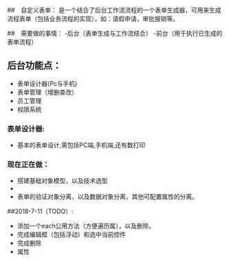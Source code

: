 ##　自定义表单：
是一个结合了后台工作流流程的一个表单生成器，可用来生成流程表单（包括业务流程的实现），如：请假申请，审批报销等。



##　需要做的事情：
-后台（表单生成与工作流结合）
-前台（用于执行已生成的表单流程）


## 后台功能点：
- 表单设计器(Pc与手机)
- 表单管理（增删查改）
- 员工管理
- 权限系统





### 表单设计器:
- 基本的表单设计,需包括PC端,手机端,还有数打印


### 现在正在做：
- 搭建基础对象模型，以及技术选型
- 
- 表单的验证对象分离，以及数据对象分离，其他可配置属性的分离。



##2018-7-11（TODO）:
- 添加一个each公用方法（方便遍历属），以及删除。
- 完成编辑框（包括浮动）和选中当前控件
- 完成删除
- 属性





















